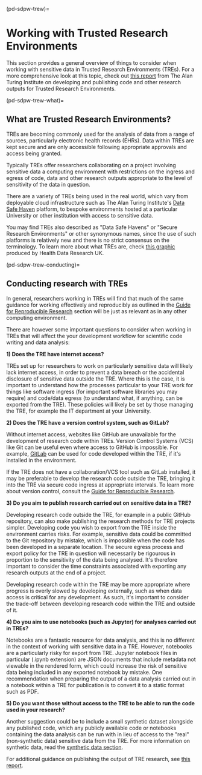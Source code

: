 (pd-sdpw-trew)=
# Working with Trusted Research Environments

This section provides a general overview of things to consider when working with sensitive data in Trusted Research Environments (TREs). 
For a more comprehensive look at this topic, check out [this report](https://zenodo.org/record/5675093#.YoIpXBPMJhH) from The Alan Turing Institute on developing and publishing code and other research outputs for Trusted Research Environments.

(pd-sdpw-trew-what)=
## What are Trusted Research Environments?

TREs are becoming commonly used for the analysis of data from a range of sources, particularly electronic health records (EHRs). 
Data within TREs are kept secure and are only accessible following appropriate approvals and access being granted.

Typically TREs offer researchers collaborating on a project involving sensitive data a computing environment with restrictions on the ingress and egress of code, data and other research outputs appropriate to the level of sensitivity of the data in question.

There are a variety of TREs being used in the real world, which vary from deployable cloud infrastructure such as The Alan Turing Institute's [Data Safe Haven](https://www.turing.ac.uk/research/research-projects/data-safe-havens-cloud) platform, to bespoke environments hosted at a particular University or other institution with access to sensitive data.

You may find TREs also described as "Data Safe Havens" or "Secure Research Environments" or other synonymous names, since the use of such platforms is relatively new and there is no strict consensus on the terminology. 
To learn more about what TREs are, check [this graphic](https://www.hdruk.ac.uk/access-to-health-data/trusted-research-environments/) produced by Health Data Research UK.

(pd-sdpw-trew-conducting)=
## Conducting research with TREs

In general, researchers working in TREs will find that much of the same guidance for working effectively and reproducibly as outlined in the [Guide for Reproducible Research](https://the-turing-way.netlify.app/reproducible-research/reproducible-research.html) section will be just as relevant as in any other computing environment.

There are however some important questions to consider when working in TREs that will affect the your development workflow for scientific code writing and data analysis:
    
**1) Does the TRE have internet access?**
    
TREs set up for researchers to work on particularly sensitive data will likely lack internet access, in order to prevent a data breach or the accidental disclosure of sensitive data outside the TRE. 
Where this is the case, it is important to understand how the processes particular to your TRE work for things like software ingress (for important software libraries you may require) and code/data egress (to understand what, if anything, can be exported from the TRE). 
These policies will likely be set by those managing the TRE, for example the IT department at your University.
    
**2) Does the TRE have a version control system, such as GitLab?**
    
Without internet access, websites like GitHub are unavailable for the development of research code within TREs. 
Version Control Systems (VCS) like Git can be useful even where access to GitHub is impossible. 
For example, [GitLab](https://about.gitlab.com/) can be used for code developed within the TRE, if it's installed in the environment. 

If the TRE does not have a collaboration/VCS tool such as GitLab installed, it may be preferable to develop the research code outside the TRE, bringing it into the TRE via secure code ingress at appropriate intervals. 
To learn more about version control, consult the [Guide for Reproducible Research](https://the-turing-way.netlify.app/reproducible-research/vcs.html).

**3) Do you aim to publish research carried out on sensitive data in a TRE?**
    
Developing research code outside the TRE, for example in a public GitHub repository, can also make publishing the research methods for TRE projects simpler. 
Developing code you wish to export from the TRE inside the environment carries risks. 
For example, sensitive data could be committed to the Git repository by mistake, which is impossible when the code has been developed in a separate location. 
The secure egress process and export policy for the TRE in question will necessarily be rigourous in proportion to the sensitivity of the data being analysed. 
It's therefore important to consider the time constraints associated with exporting any research outputs at the end of a project.
    
Developing research code within the TRE may be more appropriate where progress is overly slowed by developing externally, such as when data access is critical for any development. 
As such, it's important to consider the trade-off between developing research code within the TRE and outside of it.
    
**4) Do you aim to use notebooks (such as Jupyter) for analyses carried out in TREs?** 

Notebooks are a fantastic resource for data analysis, and this is no different in the context of working with sensitive data in a TRE. 
However, notebooks are a particularly risky for export from TRE. Jupyter notebook files in particular (.ipynb extension) are JSON documents that include metadata not viewable in the rendered form, which could increase the risk of sensitive data being included in any exported notebook by mistake.
One recommendation when preparing the output of a data analysis carried out in a notebook within a TRE for publication is to convert it to a static format such as PDF.
    
**5) Do you want those without access to the TRE to be able to run the code used in your research?**
    
Another suggestion could be to include a small synthetic dataset alongside any published code, which any publicly available code or notebooks containing the data analysis can be run with in lieu of access to the "real" (non-synthetic data) sensitive data from the TRE. 
For more information on synthetic data, read the [synthetic data section]().
    
For additional guidance on publishing the output of TRE research, see [this report](https://zenodo.org/record/5675093#.YoIpXBPMJhH).
